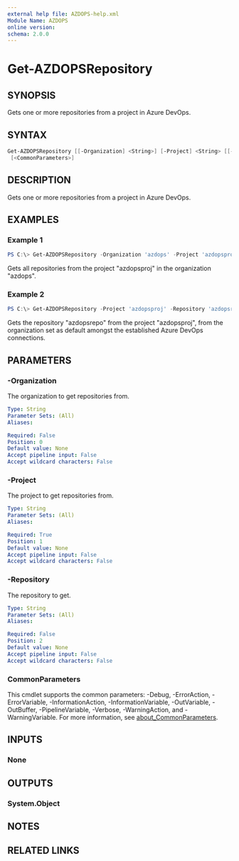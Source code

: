 ```yaml
---
external help file: AZDOPS-help.xml
Module Name: AZDOPS
online version:
schema: 2.0.0
---
```


# Get-AZDOPSRepository

## SYNOPSIS

Gets one or more repositories from a project in Azure DevOps.

## SYNTAX

```powershell
Get-AZDOPSRepository [[-Organization] <String>] [-Project] <String> [[-Repository] <String>]
 [<CommonParameters>]
```

## DESCRIPTION

Gets one or more repositories from a project in Azure DevOps.

## EXAMPLES

### Example 1

```powershell
PS C:\> Get-AZDOPSRepository -Organization 'azdops' -Project 'azdopsproj'
```

Gets all repositories from the project "azdopsproj" in the organization "azdops".

### Example 2

```powershell
PS C:\> Get-AZDOPSRepository -Project 'azdopsproj' -Repository 'azdopsrepo'
```

Gets the repository "azdopsrepo" from the project "azdopsproj", from the organization set as default amongst the established Azure DevOps connections.

## PARAMETERS

### -Organization

The organization to get repositories from.

```yaml
Type: String
Parameter Sets: (All)
Aliases:

Required: False
Position: 0
Default value: None
Accept pipeline input: False
Accept wildcard characters: False
```

### -Project

The project to get repositories from.

```yaml
Type: String
Parameter Sets: (All)
Aliases:

Required: True
Position: 1
Default value: None
Accept pipeline input: False
Accept wildcard characters: False
```

### -Repository

The repository to get.

```yaml
Type: String
Parameter Sets: (All)
Aliases:

Required: False
Position: 2
Default value: None
Accept pipeline input: False
Accept wildcard characters: False
```

### CommonParameters

This cmdlet supports the common parameters: -Debug, -ErrorAction, -ErrorVariable, -InformationAction, -InformationVariable, -OutVariable, -OutBuffer, -PipelineVariable, -Verbose, -WarningAction, and -WarningVariable. For more information, see [about_CommonParameters](http://go.microsoft.com/fwlink/?LinkID=113216).

## INPUTS

### None

## OUTPUTS

### System.Object

## NOTES

## RELATED LINKS
